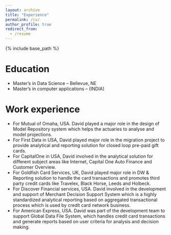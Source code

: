 ```yaml
---
layout: archive
title: "Experience"
permalink: /cv/
author_profile: true
redirect_from:
  - /resume
---
```


{% include base_path %}

Education
======
* Master’s in Data Science – Bellevue, NE
* Master’s in computer applications – (INDIA)

Work experience
======
* For Mutual of Omaha, USA. David played a major role in the design of Model Repository system which helps the actuaries to analyse and model projections.
* For First Data in USA, David played major role in the migration project to provide analytical and reporting solution for closed loop pre-paid gift cards.
* For CapitalOne in USA, David involved in the analytical solution for different subject areas like Internet, Capital One Auto Finance and Customer Overview.
* For Goldfish Card Services, UK, David played major role in DW & Reporting solution to handle the card transactions and promotes third party credit cards like Travelex, Black Horse, Leeds and Holbeck.
* For Discover Financial services, USA. David involved in the development and support of Merchant Decision Support System which is a highly standardized analytical reporting based on aggregated transactional process which is used by credit card network business.
* For American Express, USA. David was part of the development team to support Global Data File System, which handles credit card transactions and generate reports based on user criteria for analysis and decision making.
